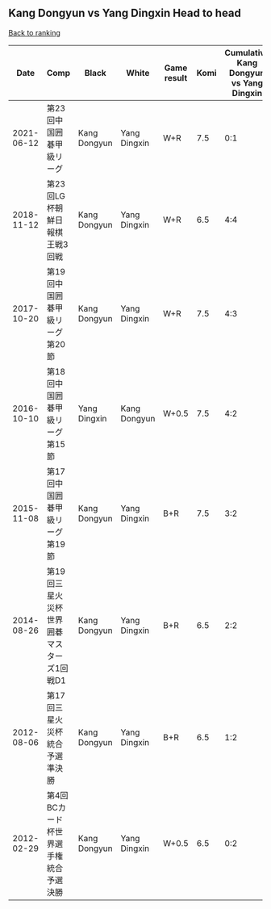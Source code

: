## Kang Dongyun vs Yang Dingxin Head to head

[Back to ranking](../../index.md)




| **Date** | **Comp** | **Black** | **White** | **Game result** | **Komi** | **Cumulative Kang Dongyun vs Yang Dingxin** | **Kang Dongyun streak** | **Yang Dingxin streak** | 
| --- | --- | --- | --- | --- | --- | --- | --- | --- |
| 2021-06-12 | 第23回中国囲碁甲級リーグ | Kang Dongyun | Yang Dingxin | W+R | 7.5 | 0:1 | 0 | 1 | 
| 2018-11-12 | 第23回LG杯朝鮮日報棋王戦3回戦 | Kang Dongyun | Yang Dingxin | W+R | 6.5 | 4:4 | 0 | 2 | 
| 2017-10-20 | 第19回中国囲碁甲級リーグ第20節 | Kang Dongyun | Yang Dingxin | W+R | 7.5 | 4:3 | 0 | 1 | 
| 2016-10-10 | 第18回中国囲碁甲級リーグ第15節 | Yang Dingxin | Kang Dongyun | W+0.5 | 7.5 | 4:2 | 4 | 0 | 
| 2015-11-08 | 第17回中国囲碁甲級リーグ第19節 | Kang Dongyun | Yang Dingxin | B+R | 7.5 | 3:2 | 3 | 0 | 
| 2014-08-26 | 第19回三星火災杯世界囲碁マスターズ1回戦D1 | Kang Dongyun | Yang Dingxin | B+R | 6.5 | 2:2 | 2 | 0 | 
| 2012-08-06 | 第17回三星火災杯統合予選準決勝 | Kang Dongyun | Yang Dingxin | B+R | 6.5 | 1:2 | 1 | 0 | 
| 2012-02-29 | 第4回BCカード杯世界選手権統合予選決勝 | Kang Dongyun | Yang Dingxin | W+0.5 | 6.5 | 0:2 | 0 | 2 |




